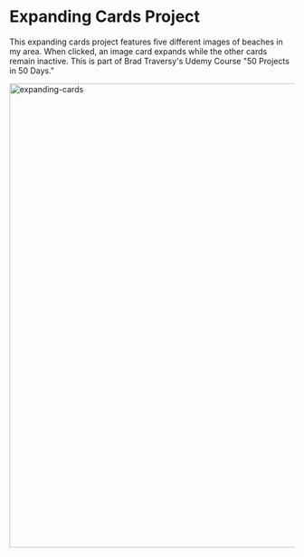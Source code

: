# Expanding Cards Project
This expanding cards project features five different images of beaches in my area. When clicked, an image card expands while the other cards remain inactive. This is part of Brad Traversy's Udemy Course "50 Projects in 50 Days."

<img width="820" alt="expanding-cards" src="https://user-images.githubusercontent.com/60168324/154202246-23b5cdb5-2579-405e-acb0-4b6a75150993.png">
